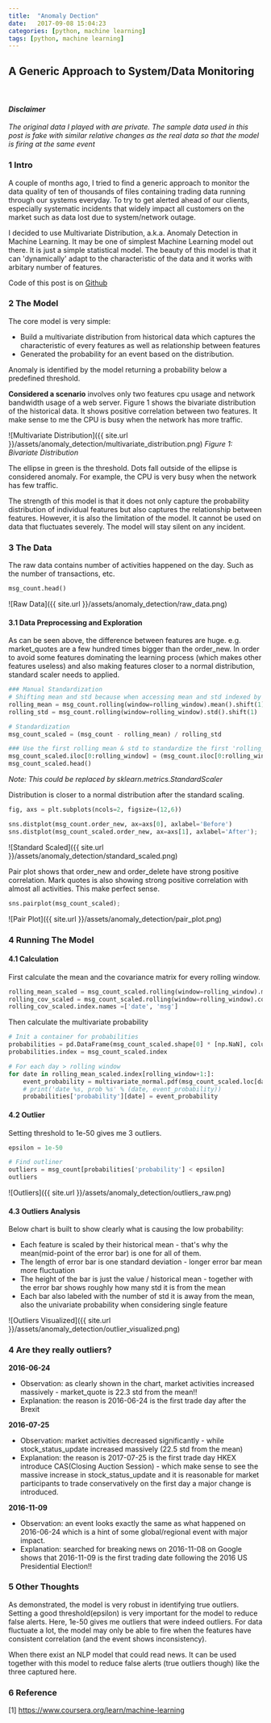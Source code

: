 ```yaml
---
title:  "Anomaly Dection"
date:   2017-09-08 15:04:23
categories: [python, machine learning]
tags: [python, machine learning]
---
```

## A Generic Approach to System/Data Monitoring

<br/>

#### _Disclaimer_
_The original data I played with are private. The sample data used in this post is fake with similar relative changes as the real data so that the model is firing at the same event_ 

### 1 Intro
A couple of months ago, I tried to find a generic approach to monitor the data quality of ten of thousands of files containing trading data running through our systems everyday. To try to get alerted ahead of our clients, especially systematic incidents that widely impact all customers on the market such as data lost due to system/network outage. 

I decided to use Multivariate Distribution, a.k.a. Anomaly Detection in Machine Learning. It may be one of simplest Machine Learning model out there. It is just a simple statistical model. The beauty of this model is that it can 'dynamically' adapt to the characteristic of the data and it works with arbitary number of features. 

Code of this post is on [Github](https://github.com/edwinwzhe/machine_learning/blob/master/anomaly_detection/AnomalyDetection.ipynb)

### 2 The Model
The core model is very simple:
* Build a multivariate distribution from historical data which captures the characteristic of every features as well as relationship between features
* Generated the probability for an event based on the distribution. 

Anomaly is identified by the model returning a probability below a predefined threshold.

__Considered a scenario__ involves only two features cpu usage and network bandwidth usage of a web server. 
Figure 1 shows the bivariate distribution of the historical data. It shows positive correlation between two features. It make sense to me the CPU is busy when the network has more traffic.

![Multivariate Distribution]({{ site.url }}/assets/anomaly_detection/multivariate_distribution.png)
_Figure 1: Bivariate Distribution_

The ellipse in green is the threshold. Dots fall outside of the ellipse is considered anomaly. For example, the CPU is very busy when the network has few traffic. 

The strength of this model is that it does not only capture the probability distribution of individual features but also captures the relationship between features. However, it is also the limitation of the model. It cannot be used on data that fluctuates severely. The model will stay silent on any incident.

### 3 The Data

The raw data contains number of activities happened on the day. Such as the number of transactions, etc.
``` python
msg_count.head()
```
![Raw Data]({{ site.url }}/assets/anomaly_detection/raw_data.png)

#### 3.1 Data Preprocessing and Exploration 
    
As can be seen above, the difference between features are huge. e.g. market_quotes are a few hundred times bigger than the order_new. In order to avoid some features dominating the learning process (which makes other features useless) and also making features closer to a normal distribution, standard scaler needs to applied.

``` python
### Manual Standardization
# Shifting mean and std because when accessing mean and std indexed by a given 'date', we want to use mean and std calculated from 'date - rolling_window - 1' to 'date - 1'
rolling_mean = msg_count.rolling(window=rolling_window).mean().shift(1)
rolling_std = msg_count.rolling(window=rolling_window).std().shift(1)

# Standardization
msg_count_scaled = (msg_count - rolling_mean) / rolling_std

### Use the first rolling mean & std to standardize the first 'rolling_window' number of records 
msg_count_scaled.iloc[0:rolling_window] = (msg_count.iloc[0:rolling_window] - rolling_mean.iloc[rolling_window]) / rolling_std.iloc[rolling_window]
msg_count_scaled.head()
```

_Note: This could be replaced by sklearn.metrics.StandardScaler_

Distribution is closer to a normal distribution after the standard scaling.
``` python
fig, axs = plt.subplots(ncols=2, figsize=(12,6))

sns.distplot(msg_count.order_new, ax=axs[0], axlabel='Before')
sns.distplot(msg_count_scaled.order_new, ax=axs[1], axlabel='After');
```

![Standard Scaled]({{ site.url }}/assets/anomaly_detection/standard_scaled.png)


Pair plot shows that order_new and order_delete have strong positive correlation. Mark quotes is also showing strong positive correlation with almost all activities. This make perfect sense.
``` python
sns.pairplot(msg_count_scaled);
```

![Pair Plot]({{ site.url }}/assets/anomaly_detection/pair_plot.png)


### 4 Running The Model

#### 4.1 Calculation
First calculate the mean and the covariance matrix for every rolling window.

``` python
rolling_mean_scaled = msg_count_scaled.rolling(window=rolling_window).mean().shift(1)
rolling_cov_scaled = msg_count_scaled.rolling(window=rolling_window).cov().shift(msg_count_scaled.shape[1])
rolling_cov_scaled.index.names =['date', 'msg']
```

Then calculate the multivariate probability
``` python
# Init a container for probabilities
probabilities = pd.DataFrame(msg_count_scaled.shape[0] * [np.NaN], columns=['probability'])
probabilities.index = msg_count_scaled.index

# For each day > rolling window
for date in rolling_mean_scaled.index[rolling_window+1:]:
    event_probability = multivariate_normal.pdf(msg_count_scaled.loc[date] * weight, mean=rolling_mean_scaled.loc[date], cov=rolling_cov_scaled.loc[date])
    # print('date %s, prob %s' % (date, event_probability))
    probabilities['probability'][date] = event_probability
```

#### 4.2 Outlier

Setting threshold to 1e-50 gives me 3 outliers.

``` python
epsilon = 1e-50    

# Find outliner
outliers = msg_count[probabilities['probability'] < epsilon]
outliers
```

![Outliers]({{ site.url }}/assets/anomaly_detection/outliers_raw.png)

#### 4.3 Outliers Analysis

Below chart is built to show clearly what is causing the low probability:
* Each feature is scaled by their historical mean - that's why the mean(mid-point of the error bar) is one for all of them. 
* The length of error bar is one standard deviation - longer error bar mean more fluctuation
* The height of the bar is just the value / historical mean - together with the error bar shows roughly how many std it is from the mean
* Each bar also labeled with the number of std it is away from the mean, also the univariate probability when considering single feature

![Outliers Visualized]({{ site.url }}/assets/anomaly_detection/outlier_visualized.png)


### 4 Are they really outliers? 

__2016-06-24__  
* Observation: as clearly shown in the chart, market activities increased massively - market_quote is 22.3 std from the mean!!
* Explanation: the reason is 2016-06-24 is the first trade day after the Brexit

__2016-07-25__  
* Observation: market activities decreased significantly - while stock_status_update increased massively (22.5 std from the mean)
* Explanation: the reason is 2017-07-25 is the first trade day HKEX introduce CAS(Closing Auction Session) - which make sense to see the massive increase in stock_status_update and it is reasonable for market participants to trade conservatively on the first day a major change is introduced.

__2016-11-09__  
* Observation: an event looks exactly the same as what happened on 2016-06-24 which is a hint of some global/regional event with major impact.
* Explanation: searched for breaking news on 2016-11-08 on Google shows that 2016-11-09 is the first trading date following the 2016 US Presidential Election!!


### 5 Other Thoughts
As demonstrated, the model is very robust in identifying true outliers. Setting a good threshold(epsilon) is very important for the model to reduce false alerts. Here, 1e-50 gives me outliers that were indeed outliers. For data fluctuate a lot, the model may only be able to fire when the features have consistent correlation (and the event shows inconsistency). 

When there exist an NLP model that could read news. It can be used together with this model to reduce false alerts (true outliers though) like the three captured here.

### 6 Reference
[1] https://www.coursera.org/learn/machine-learning
